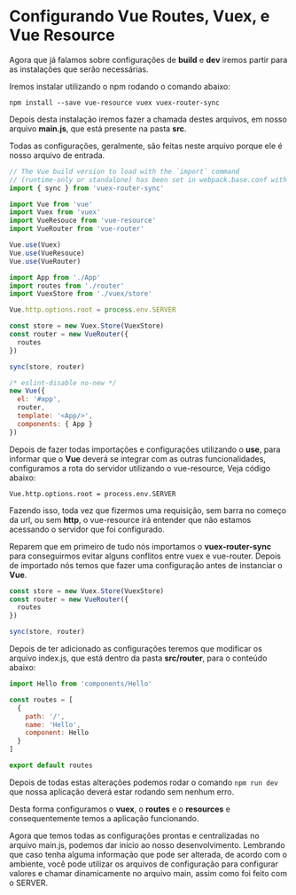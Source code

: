 # Configurando Vue Routes, Vuex, e Vue Resource

Agora que já falamos sobre configurações de **build** e **dev** iremos partir para as instalações que serão necessárias.

Iremos instalar utilizando o npm rodando o comando abaixo:

`npm install --save vue-resource vuex vuex-router-sync`

Depois desta instalação iremos fazer a chamada destes arquivos, em nosso arquivo **main.js**, que está presente na pasta **src**.

Todas as configurações, geralmente, são feitas neste arquivo porque ele é nosso arquivo de entrada.

```js
// The Vue build version to load with the `import` command
// (runtime-only or standalone) has been set in webpack.base.conf with an alias.
import { sync } from 'vuex-router-sync'

import Vue from 'vue'
import Vuex from 'vuex'
import VueResouce from 'vue-resource'
import VueRouter from 'vue-router'

Vue.use(Vuex)
Vue.use(VueResouce)
Vue.use(VueRouter)

import App from './App'
import routes from './router'
import VuexStore from './vuex/store'

Vue.http.options.root = process.env.SERVER

const store = new Vuex.Store(VuexStore)
const router = new VueRouter({
  routes
})

sync(store, router)

/* eslint-disable no-new */
new Vue({
  el: '#app',
  router,
  template: '<App/>',
  components: { App }
})
```

Depois de fazer todas importações e configurações utilizando o **use**, para informar que o **Vue** deverá se integrar com as outras funcionalidades, configuramos a rota do servidor utilizando o vue-resource, Veja código abaixo:

`Vue.http.options.root = process.env.SERVER`

Fazendo isso, toda vez que fizermos uma requisição, sem barra no começo da url, ou sem **http**, o vue-resource irá entender que não estamos acessando o servidor que foi configurado.

Reparem que em primeiro de tudo nós importamos o **vuex-router-sync** para conseguirmos evitar alguns conflitos entre vuex e vue-router. Depois de importado nós temos que fazer uma configuração antes de instanciar o **Vue**.

```js
const store = new Vuex.Store(VuexStore)
const router = new VueRouter({
  routes
})

sync(store, router)
```

Depois de ter adicionado as configurações teremos que modificar os arquivo index.js, que está dentro da pasta **src/router**, para o conteúdo abaixo:

```js
import Hello from 'components/Hello'

const routes = [
  {
    path: '/',
    name: 'Hello',
    component: Hello
  }
]

export default routes
```

Depois de todas estas alterações podemos rodar o comando `npm run dev` que nossa aplicação deverá estar rodando sem nenhum erro.

Desta forma configuramos o **vuex**, o **routes** e o **resources** e consequentemente temos a aplicação funcionando.

Agora que temos todas as configurações prontas e centralizadas no arquivo main.js, podemos dar início ao nosso desenvolvimento. Lembrando que caso tenha alguma informação que pode ser alterada, de acordo com o ambiente, você pode utilizar os arquivos de configuração para configurar valores e chamar dinamicamente no arquivo main, assim como foi feito com o SERVER.